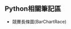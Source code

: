 Python相關筆記區
-------------------------------------------------------------------
<ul>
    <li>競賽長條圖(BarChartRace)</li>
</ul>